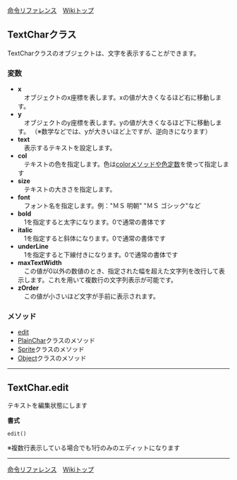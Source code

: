 
[命令リファレンス](./reference)&emsp;[Wikiトップ](./)

<title>命令リファレンス - TextChar</title>

## TextCharクラス
TextCharクラスのオブジェクトは、文字を表示することができます。

### 変数

- **x**  
&emsp;オブジェクトのx座標を表します。xの値が大きくなるほど右に移動します。
- **y**  
&emsp;オブジェクトのy座標を表します。yの値が大きくなるほど下に移動します。 （※数学などでは、yが大きいほど上ですが、逆向きになります）
- **text**  
&emsp;表示するテキストを設定します。
- **col**  
&emsp;テキストの色を指定します。色は[colorメソッドや色定数](./rf-object#objectcolor)を使って指定します
- **size**  
&emsp;テキストの大きさを指定します。
- **font**  
&emsp;フォント名を指定します。例："ＭＳ 明朝" "ＭＳ ゴシック"など
- **bold**  
&emsp;1を指定すると太字になります。0で通常の書体です
- **italic**  
&emsp;1を指定すると斜体になります。0で通常の書体です
- **underLine**  
&emsp;1を指定すると下線付きになります。0で通常の書体です
- **maxTextWidth**  
&emsp;この値が0以外の数値のとき、指定された幅を超えた文字列を改行して表示します。これを用いて複数行の文字列表示が可能です。
- **zOrder**  
&emsp;この値が小さいほど文字が手前に表示されます。

### メソッド
- [edit](#textcharedit)
- [PlainChar](./rf-plainchar)クラスのメソッド
- [Sprite](./rf-sprite)クラスのメソッド
- [Object](./rf-object)クラスのメソッド

***

## TextChar.edit

テキストを編集状態にします

**書式**
```
edit()
```

※複数行表示している場合でも1行のみのエディットになります

***

[命令リファレンス](./reference)&emsp;[Wikiトップ](./)

